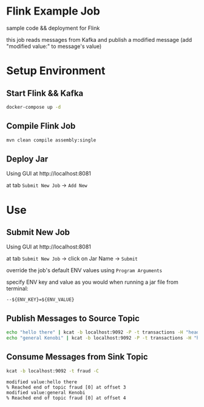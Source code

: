 # Flink Example Job
sample code && deployment for Flink

this job reads messages from Kafka and publish a modified message (add "modified value:" to message's value)

# Setup Environment
## Start Flink && Kafka
```bash 
docker-compose up -d
```

## Compile Flink Job

```bash 
mvn clean compile assembly:single
```

## Deploy Jar
Using GUI at http://localhost:8081

at tab `Submit New Job` -> `Add New`
# Use
## Submit New Job
Using GUI at http://localhost:8081

at tab `Submit New Job` -> click on Jar Name -> `Submit`

override the job's default ENV values using `Program Arguments`

specify ENV key and value as you would when running a jar file from terminal:

`--${ENV_KEY}=${ENV_VALUE}`

## Publish Messages to Source Topic
```bash 
echo "hello there" | kcat -b localhost:9092 -P -t transactions -H "header1=header value" -H "nullheader" -H "emptyheader=" -H "header1=duplicateIsOk"
echo "general Kenobi" | kcat -b localhost:9092 -P -t transactions -H "header1=header value" -H "nullheader" -H "emptyheader=" -H "header1=duplicateIsOk
```

## Consume Messages from Sink Topic
```bash 
kcat -b localhost:9092 -t fraud -C
```

```plaintext
modified value:hello there
% Reached end of topic fraud [0] at offset 3
modified value:general Kenobi
% Reached end of topic fraud [0] at offset 4
```